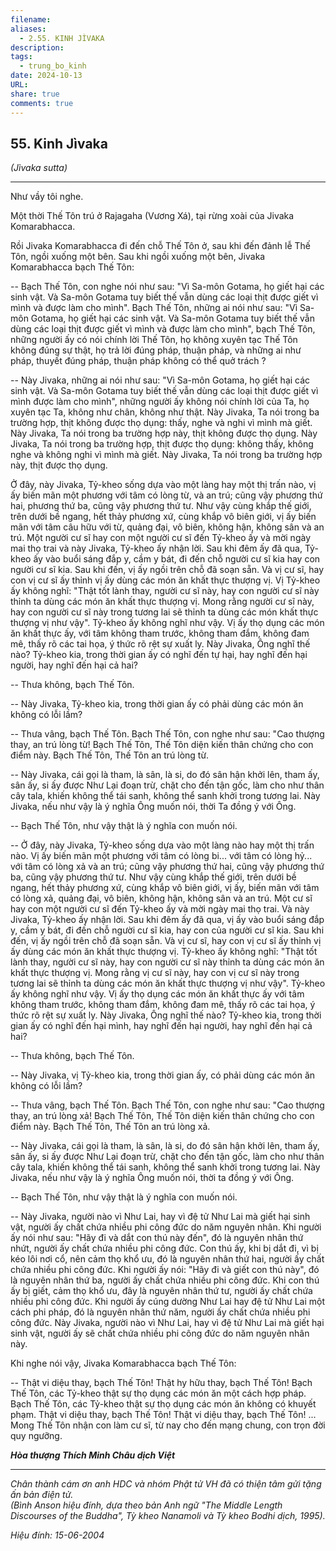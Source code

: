 ```yaml
---
filename: 
aliases:
  - 2.55. KINH JÌVAKA
description: 
tags:
  - trung_bo_kinh
date: 2024-10-13
URL: 
share: true
comments: true
---
```

## 55. Kinh Jìvaka  
_(Jìvaka sutta)_

---

Như vầy tôi nghe.

Một thời Thế Tôn trú ở Rajagaha (Vương Xá), tại rừng xoài của Jivaka Komarabhacca.

Rồi Jivaka Komarabhacca đi đến chỗ Thế Tôn ở, sau khi đến đảnh lễ Thế Tôn, ngồi xuống một bên. Sau khi ngồi xuống một bên, Jivaka Komarabhacca bạch Thế Tôn:

-- Bạch Thế Tôn, con nghe nói như sau: "Vì Sa-môn Gotama, họ giết hại các sinh vật. Và Sa-môn Gotama tuy biết thế vẫn dùng các loại thịt được giết vì mình và được làm cho mình". Bạch Thế Tôn, những ai nói như sau: "Vì Sa-môn Gotama, họ giết hại các sinh vật. Và Sa-môn Gotama tuy biết thế vẫn dùng các loại thịt được giết vì mình và được làm cho mình", bạch Thế Tôn, những người ấy có nói chính lời Thế Tôn, họ không xuyên tạc Thế Tôn không đúng sự thật, họ trả lời đúng pháp, thuận pháp, và những ai như pháp, thuyết đúng pháp, thuận pháp không có thể quở trách ?

-- Này Jivaka, những ai nói như sau: "Vì Sa-môn Gotama, họ giết hại các sinh vật. Và Sa-môn Gotama tuy biết thế vẫn dùng các loại thịt được giết vì mình được làm cho mình", những người ấy không nói chính lời của Ta, họ xuyên tạc Ta, không như chân, không như thật. Này Jivaka, Ta nói trong ba trường hợp, thịt không được thọ dụng: thấy, nghe và nghi vì mình mà giết. Này Jivaka, Ta nói trong ba trường hợp này, thịt không được thọ dụng. Này Jivaka, Ta nói trong ba trường hợp, thịt được thọ dụng: không thấy, không nghe và không nghi vì mình mà giết. Này Jivaka, Ta nói trong ba trường hợp này, thịt được thọ dụng.

Ở đây, này Jivaka, Tỷ-kheo sống dựa vào một làng hay một thị trấn nào, vị ấy biến mãn một phương với tâm có lòng từ, và an trú; cũng vậy phương thứ hai, phương thứ ba, cũng vậy phương thứ tư. Như vậy cùng khắp thế giới, trên dưới bề ngang, hết thảy phương xứ, cùng khắp vô biên giới, vị ấy biến mãn với tâm câu hữu với từ, quảng đại, vô biên, không hận, không sân và an trú. Một người cư sĩ hay con một người cư sĩ đến Tỷ-kheo ấy và mời ngày mai thọ trai và này Jivaka, Tỷ-kheo ấy nhận lời. Sau khi đêm ấy đã qua, Tỷ-kheo ấy vào buổi sáng đắp y, cầm y bát, đi đến chỗ người cư sĩ kia hay con người cư sĩ kia. Sau khi đến, vị ấy ngồi trên chỗ đã soạn sẵn. Và vị cư sĩ, hay con vị cư sĩ ấy thỉnh vị ấy dùng các món ăn khất thực thượng vị. Vị Tỷ-kheo ấy không nghĩ: "Thật tốt lành thay, người cư sĩ này, hay con người cư sĩ này thỉnh ta dùng các món ăn khất thực thượng vị. Mong rằng người cư sĩ này, hay con người cư sĩ này trong tương lai sẽ thỉnh ta dùng các món khất thực thượng vị như vậy". Tỷ-kheo ấy không nghĩ như vậy. Vị ấy thọ dụng các món ăn khất thực ấy, với tâm không tham trước, không tham đắm, không đam mê, thấy rõ các tai họa, ý thức rõ rệt sự xuất ly. Này Jivaka, Ông nghĩ thế nào? Tỷ-kheo kia, trong thời gian ấy có nghĩ đến tự hại, hay nghĩ đến hại người, hay nghĩ đến hại cả hai?

-- Thưa không, bạch Thế Tôn.

-- Này Jivaka, Tỷ-kheo kia, trong thời gian ấy có phải dùng các món ăn không có lỗi lầm?

-- Thưa vâng, bạch Thế Tôn. Bạch Thế Tôn, con nghe như sau: "Cao thượng thay, an trú lòng từ! Bạch Thế Tôn, Thế Tôn diện kiến thân chứng cho con điểm này. Bạch Thế Tôn, Thế Tôn an trú lòng từ.

-- Này Jivaka, cái gọi là tham, là sân, là si, do đó sân hận khởi lên, tham ấy, sân ấy, si ấy được Như Lại đoạn trừ, chặt cho đến tận gốc, làm cho như thân cây tala, khiến không thể tái sanh, không thể sanh khởi trong tương lai. Này Jivaka, nếu như vậy là ý nghĩa Ông muốn nói, thời Ta đồng ý với Ông.

-- Bạch Thế Tôn, như vậy thật là ý nghĩa con muốn nói.

-- Ở đây, này Jivaka, Tỷ-kheo sống dựa vào một làng nào hay một thị trấn nào. Vị ấy biến mãn một phương với tâm có lòng bi... với tâm có lòng hỷ... với tâm có lòng xả và an trú; cũng vậy phương thứ hai, cũng vậy phương thứ ba, cũng vậy phương thứ tư. Như vậy cùng khắp thế giới, trên dưới bề ngang, hết thảy phương xứ, cùng khắp vô biên giới, vị ấy, biến mãn với tâm có lòng xả, quảng đại, vô biên, không hận, không sân và an trú. Một cư sĩ hay con một người cư sĩ đến Tỷ-kheo ấy và mời ngày mai thọ trai. Và này Jivaka, Tỷ-kheo ấy nhận lời. Sau khi đêm ấy đã qua, vị ấy vào buổi sáng đắp y, cầm y bát, đi đến chỗ người cư sĩ kia, hay con của người cư sĩ kia. Sau khi đến, vị ấy ngồi trên chỗ đã soạn sẵn. Và vị cư sĩ, hay con vị cư sĩ ấy thỉnh vị ấy dùng các món ăn khất thực thượng vị. Tỷ-kheo ấy không nghĩ: "Thật tốt lành thay, người cư sĩ này, hay con người cư sĩ này thỉnh ta dùng các món ăn khất thực thượng vị. Mong rằng vị cư sĩ này, hay con vị cư sĩ này trong tương lai sẽ thỉnh ta dùng các món ăn khất thực thượng vị như vậy". Tỷ-kheo ấy không nghĩ như vậy. Vị ấy thọ dụng các món ăn khất thực ấy với tâm không tham trước, không tham đắm, không đam mê, thấy rõ các tai họa, ý thức rõ rệt sự xuất ly. Này Jivaka, Ông nghĩ thế nào? Tỷ-kheo kia, trong thời gian ấy có nghĩ đến hại mình, hay nghĩ đến hại người, hay nghĩ đến hại cả hai?

-- Thưa không, bạch Thế Tôn.

-- Này Jivaka, vị Tỷ-kheo kia, trong thời gian ấy, có phải dùng các món ăn không có lỗi lầm?

-- Thưa vâng, bạch Thế Tôn. Bạch Thế Tôn, con nghe như sau: "Cao thượng thay, an trú lòng xả! Bạch Thế Tôn, Thế Tôn diện kiến thân chứng cho con điểm này. Bạch Thế Tôn, Thế Tôn an trú lòng xả.

-- Này Jivaka, cái gọi là tham, là sân, là si, do đó sân hận khởi lên, tham ấy, sân ấy, si ấy được Như Lại đoạn trừ, chặt cho đến tận gốc, làm cho như thân cây tala, khiến không thể tái sanh, không thể sanh khởi trong tương lai. Này Jivaka, nếu như vậy là ý nghĩa Ông muốn nói, thời ta đồng ý với Ông.

-- Bạch Thế Tôn, như vậy thật là ý nghĩa con muốn nói.

-- Này Jivaka, người nào vì Như Lai, hay vì đệ tử Như Lai mà giết hại sinh vật, người ấy chất chứa nhiều phi công đức do năm nguyên nhân. Khi người ấy nói như sau: "Hãy đi và dắt con thú này đến", đó là nguyên nhân thứ nhứt, người ấy chất chứa nhiều phi công đức. Con thú ấy, khi bị dắt đi, vì bị kéo lôi nơi cổ, nên cảm thọ khổ ưu, đó là nguyên nhân thứ hai, người ấy chất chứa nhiều phi công đức. Khi người ấy nói: "Hãy đi và giết con thú này", đó là nguyên nhân thứ ba, người ấy chất chứa nhiều phi công đức. Khi con thú ấy bị giết, cảm thọ khổ ưu, đây là nguyên nhân thứ tư, người ấy chất chứa nhiều phi công đức. Khi người ấy cúng dường Như Lai hay đệ tử Như Lai một cách phi pháp, đó là nguyên nhân thứ năm, người ấy chất chứa nhiều phi công đức. Này Jivaka, người nào vì Như Lai, hay vì đệ tử Như Lai mà giết hại sinh vật, người ấy sẽ chất chứa nhiều phi công đức do năm nguyên nhân này.

Khi nghe nói vậy, Jivaka Komarabhacca bạch Thế Tôn:

-- Thật vi diệu thay, bạch Thế Tôn! Thật hy hữu thay, bạch Thế Tôn! Bạch Thế Tôn, các Tỷ-kheo thật sự thọ dụng các món ăn một cách hợp pháp. Bạch Thế Tôn, các Tỷ-kheo thật sự thọ dụng các món ăn không có khuyết phạm. Thật vi diệu thay, bạch Thế Tôn! Thật vi diệu thay, bạch Thế Tôn! ... Mong Thế Tôn nhận con làm cư sĩ, từ nay cho đến mạng chung, con trọn đời quy ngưỡng.

**_Hòa thượng Thích Minh Châu dịch Việt_**

---

_Chân thành cám ơn anh HDC và nhóm Phật tử VH đã có thiện tâm gửi tặng ấn bản điện tử.  
(Bình Anson hiệu đính, dựa theo bản Anh ngữ "The Middle Length Discourses of the Buddha", Tỳ kheo Nanamoli và Tỳ kheo Bodhi dịch, 1995)._

_Hiệu đính: 15-06-2004_